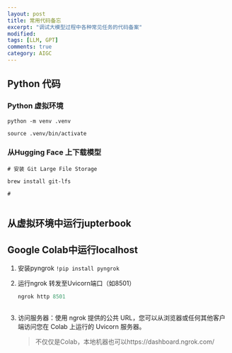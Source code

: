 ```yaml
---
layout: post
title: 常用代码备忘
excerpt: "调试大模型过程中各种常见任务的代码备案"
modified: 
tags: [LLM, GPT]
comments: true
category: AIGC
---
```




## Python 代码



### Python 虚拟环境

```terminal
python -m venv .venv

source .venv/bin/activate
```



### 从Hugging Face 上下载模型

```terminal
# 安装 Git Large File Storage

brew install git-lfs

# 


```



## 从虚拟环境中运行jupterbook



## Google Colab中运行localhost

1. 安装pyngrok `!pip install pyngrok`

2. 运行ngrok 转发至Uvicorn端口（如8501）

    ```python
    ngrok http 8501
      
    ```
    
3. 访问服务器：使用 ngrok 提供的公共 URL，您可以从浏览器或任何其他客户端访问您在 Colab 上运行的 Uvicorn 服务器。

    > 不仅仅是Colab，本地机器也可以https://dashboard.ngrok.com/

    



